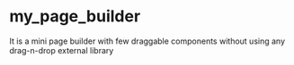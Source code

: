 # my_page_builder
It is a mini page builder with few draggable components without using any drag-n-drop external library
